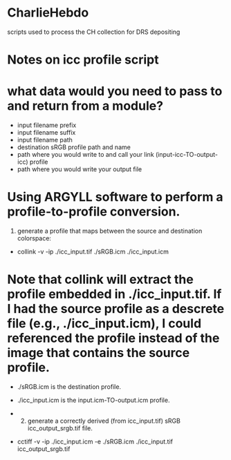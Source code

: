 # CharlieHebdo
scripts used to process the CH collection for DRS depositing

# Notes on icc profile script

# what data would you need to pass to and return from a module?

* input filename prefix
* input filename suffix
* input filename path
* destination sRGB profile path and name
* path where you would write to and call your link (input-icc-TO-output-icc) profile
* path where you would write your output file

# Using ARGYLL software to perform a profile-to-profile conversion. #

1) generate a profile that maps between the source and destination colorspace:

* collink -v -ip ./icc_input.tif ./sRGB.icm ./icc_input.icm

# Note that collink will extract the profile embedded in ./icc_input.tif. If I had the source profile as a descrete file (e.g., ./icc_input.icm), I could referenced the profile instead of the image that contains the source profile.

* ./sRGB.icm is the destination profile.

* ./icc_input.icm is the input.icm-TO-output.icm profile.

* 2) generate a correctly derived (from icc_input.tif) sRGB icc_output_srgb.tif file.

* cctiff -v -ip ./icc_input.icm -e ./sRGB.icm ./icc_input.tif icc_output_srgb.tif
